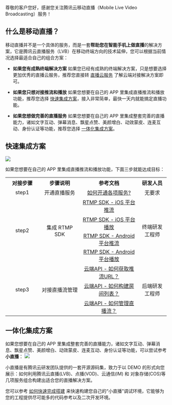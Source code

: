 尊敬的客户您好，感谢您关注腾讯云移动直播（Mobile Live Video Broadcasting）服务！

## 什么是移动直播？
移动直播并不是一个具体的服务，而是一套**帮助您在智能手机上做直播**的解决方案，它是腾讯云直播服务（LVB）在移动终端方向的技术延伸，您可以根据当前情况选择最适合自己的组合方案：

- **如果您有成熟终端解决方案**
如果您已经有成熟的终端解决方案，只是想要选择更加优秀的直播云服务，推荐您直接转 [直播云服务](https://www.qcloud.com/product/LVB) 了解云端对接解决方案即可。

- **如果您只想对接推流和播放**
如果您想要在自己的 APP 里集成直播推流和播放功能，推荐您选择 [快速集成方案](#.E5.BF.AB.E9.80.9F.E9.9B.86.E6.88.90.E6.96.B9.E6.A1.88)，接入非常简单，最快一天内就能搞定直播功能。

- **如果您想做完善的直播服务**
如果您想要在自己的 APP 里集成整套完善的直播能力，诸如文字互动、弹幕消息、飘星点赞、美颜增白、动效蒙皮、连麦互动、身份认证等功能，推荐您选择 [一体化集成方案](#.E4.B8.80.E4.BD.93.E5.8C.96.E9.9B.86.E6.88.90.E6.96.B9.E6.A1.88)。

## 快速集成方案
![](//mc.qcloudimg.com/static/img/92a464fc26bbe52fea8816f8e6061ef3/image.jpg)

如果您想要在自己的 APP 里集成直播推流和播放功能，下面三步就能达成目标：
<table style="width:100%;">
<tbody><tr>
<th width="150"> 对接步骤
</th><th width="200"> 步骤说明
</th><th width="300"> 参考文档
</th><th width="150"> 研发人员
</th></tr>
<tr>
<td style="text-align: center;"> step1
</td><td style="text-align: center;"> 开通直播服务
</td><td style="text-align: center;"> <a href="https://www.qcloud.com/document/product/454/7953" target="_blank"> 如何开通各项服务? </a>
</td><td style="text-align: center;"> 无要求
</td></tr>
<tr>
<td rowspan="4" style="text-align: center;"> step2
</td><td rowspan="4" style="text-align: center;"> 集成 RTMP SDK
</td><td style="text-align: center;"> <a href="https://www.qcloud.com/document/product/454/7879" target="_blank"> RTMP SDK - iOS 平台推流 </a>
</td><td rowspan="4" style="text-align: center;"> 终端研发工程师
</td></tr>
</td><td style="text-align: center;"> <a href="https://www.qcloud.com/document/product/454/7880" target="_blank"> RTMP SDK -  iOS 平台播放 </a>
</td></tr>
</td><td style="text-align: center;"> <a href="https://www.qcloud.com/document/product/454/7885" target="_blank"> RTMP SDK -  Android 平台推流 </a>
</td></tr>
</td><td style="text-align: center;"> <a href="https://www.qcloud.com/document/product/454/7886" target="_blank"> RTMP SDK -  Android 平台播放 </a>
</td></tr>
<td rowspan="3" style="text-align: center;"> step3
</td><td rowspan="3" style="text-align: center;"> 对接直播流管理
</td><td style="text-align: center;"> <a href="https://www.qcloud.com/document/product/454/7915" target="_blank">云端API - 如何获取推流URL？</a>
</td><td rowspan="3" style="text-align: center;"> 后端研发工程师
</td></tr>
<td style="text-align: center;"> <a href="https://www.qcloud.com/document/product/454/7916" target="_blank">云端API - 如何构建房间列表？</a>
</td></tr>
<td style="text-align: center;"> <a href="https://www.qcloud.com/document/product/454/7920" target="_blank">云端API - 如何管理直播流？</a>
</td></tr>
</tbody></table>



## 一体化集成方案
如果您想要在自己的 APP 里集成整套完善的直播能力，诸如文字互动、弹幕消息、飘星点赞、美颜增白、动效蒙皮、连麦互动、身份认证等功能，可以尝试参考 **小直播**：
![](//mc.qcloudimg.com/static/img/e7ce9dbe3274f8704643030e9b2ee38c/image.jpg)

小直播是有腾讯云研发团队提供的一套开源源码集，致力于以 DEMO 的形式向您展示：如何利用腾讯云直播(LVB)、点播(VOD)、云通信(IM) 和 对象存储(COS)等几项服务组合构建出适合您的直播解决方案。

您可以参考 [如何快速完成搭建](https://www.qcloud.com/document/product/454/7999) 来快速构建您自己的“小直播”调试环境，它能够为您的工程提供尽可能多的代码参考以及二次开发环境。